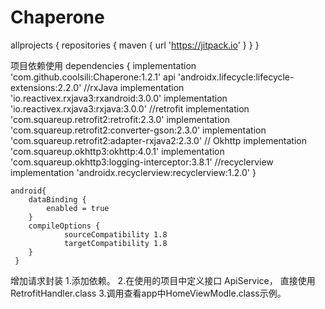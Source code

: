 # Chaperone
allprojects {
    repositories {
        maven { url 'https://jitpack.io' }
    }
}

项目依赖使用
    dependencies {
        implementation 'com.github.coolsili:Chaperone:1.2.1'
        api 'androidx.lifecycle:lifecycle-extensions:2.2.0'
        //rxJava
        implementation 'io.reactivex.rxjava3:rxandroid:3.0.0'
        implementation 'io.reactivex.rxjava3:rxjava:3.0.0'
        //retrofit
        implementation 'com.squareup.retrofit2:retrofit:2.3.0'
        implementation 'com.squareup.retrofit2:converter-gson:2.3.0'
        implementation 'com.squareup.retrofit2:adapter-rxjava2:2.3.0'
        // Okhttp
        implementation 'com.squareup.okhttp3:okhttp:4.0.1'
        implementation 'com.squareup.okhttp3:logging-interceptor:3.8.1'
        //recyclerview
        implementation 'androidx.recyclerview:recyclerview:1.2.0'
    }

    android{
        dataBinding {
            enabled = true
        }
        compileOptions {
                sourceCompatibility 1.8
                targetCompatibility 1.8
        }
     }


增加请求封装
1.添加依赖。
2.在使用的项目中定义接口 ApiService，
  直接使用 RetrofitHandler.class
3.调用查看app中HomeViewModle.class示例。
